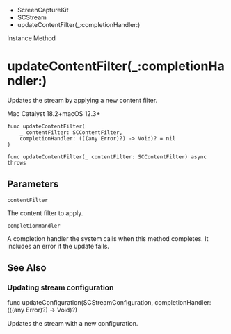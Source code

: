 

- ScreenCaptureKit
- SCStream
-  updateContentFilter(\_:completionHandler:) 

Instance Method

# updateContentFilter(\_:completionHandler:)

Updates the stream by applying a new content filter.

Mac Catalyst 18.2+macOS 12.3+

``` source
func updateContentFilter(
    _ contentFilter: SCContentFilter,
    completionHandler: (((any Error)?) -> Void)? = nil
)
```

``` source
func updateContentFilter(_ contentFilter: SCContentFilter) async throws
```

## Parameters 

`contentFilter`  

The content filter to apply.

`completionHandler`  

A completion handler the system calls when this method completes. It includes an error if the update fails.

## See Also

### Updating stream configuration

func updateConfiguration(SCStreamConfiguration, completionHandler: (((any Error)?) -> Void)?)

Updates the stream with a new configuration.

